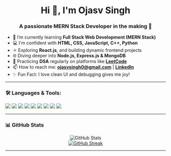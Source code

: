 <h1 align="center">Hi 👋, I'm Ojasv Singh</h1>
<h3 align="center">A passionate MERN Stack Developer in the making 🚀</h3>

- 🌱 I’m currently learning **Full Stack Web Development (MERN Stack)**  
- 💻 I'm confident with **HTML, CSS, JavaScript, C++, Python**  
- ⚛️ Exploring **React.js**, and building dynamic frontend projects  
- 🌐 Diving deeper into **Node.js, Express.js & MongoDB**  
- 🧠 Practicing **DSA** regularly on platforms like **[LeetCode](https://leetcode.com/u/ojasvsingh1971/)**  
- 📫 How to reach me: **ojasvsingh0@gmail.com** | **[LinkedIn](https://www.linkedin.com/in/ojasv-singh-b80b52326/)**  
- ✨ Fun Fact: I love clean UI and debugging gives me joy!

---

### 🛠️ Languages & Tools:
<p align="left">
  <img src="https://img.shields.io/badge/HTML5-E34F26?style=for-the-badge&logo=html5&logoColor=white"/>
  <img src="https://img.shields.io/badge/CSS3-1572B6?style=for-the-badge&logo=css3&logoColor=white"/>
  <img src="https://img.shields.io/badge/JavaScript-yellow?style=for-the-badge&logo=javascript&logoColor=black"/>
  <img src="https://img.shields.io/badge/React-61DAFB?style=for-the-badge&logo=react&logoColor=black"/>
  <img src="https://img.shields.io/badge/Node.js-339933?style=for-the-badge&logo=node.js&logoColor=white"/>
  <img src="https://img.shields.io/badge/Express.js-black?style=for-the-badge&logo=express&logoColor=white"/>
  <img src="https://img.shields.io/badge/MongoDB-4EA94B?style=for-the-badge&logo=mongodb&logoColor=white"/>
  <img src="https://img.shields.io/badge/C%2B%2B-00599C?style=for-the-badge&logo=c%2B%2B&logoColor=white"/>
  <img src="https://img.shields.io/badge/Python-3670A0?style=for-the-badge&logo=python&logoColor=white"/>
</p>

---

### 📊 GitHub Stats
<p align="center">
  <img src="https://github-readme-stats.vercel.app/api?username=ojasvsingh71&show_icons=true&theme=radical" alt="GitHub Stats" />
  <br />
  <a href="https://git.io/streak-stats">
    <img src="https://streak-stats.demolab.com?user=ojasvsingh71&theme=radical" alt="GitHub Streak" />
  </a>
</p>

---

